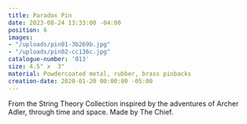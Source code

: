 ```yaml
---
title: Paradox Pin
date: 2023-08-24 13:33:00 -04:00
position: 6
images:
- "/uploads/pin01-3b269b.jpg"
- "/uploads/pin02-cc136c.jpg"
catalogue-number: '013'
size: 4.5" x  3"
material: Powdercoated metal, rubber, brass pinbacks
creation-date: 2020-01-20 00:00:00 -05:00
---
```


From the String Theory Collection inspired by the adventures of Archer Adler, through time and space. 
Made by The Chief.
